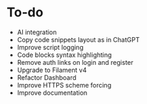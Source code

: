 # To-do

- AI integration
- Copy code snippets layout as in ChatGPT
- Improve script logging
- Code blocks syntax highlighting
- Remove auth links on login and register
- Upgrade to Filament v4
- Refactor Dashboard
- Improve HTTPS scheme forcing
- Improve documentation
